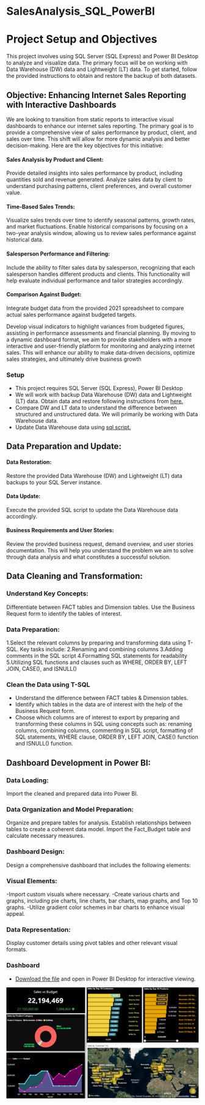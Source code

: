 # SalesAnalysis_SQL_PowerBI


# Project Setup and Objectives

This project involves using SQL Server (SQL Express) and Power BI Desktop to analyze and visualize data. The primary focus will be on working with Data Warehouse (DW) data and Lightweight (LT) data. To get started, follow the provided instructions to obtain and restore the backup of both datasets.


## Objective: Enhancing Internet Sales Reporting with Interactive Dashboards

We are looking to transition from static reports to interactive visual dashboards to enhance our internet sales reporting. The primary goal is to provide a comprehensive view of sales performance by product, client, and sales over time. This shift will allow for more dynamic analysis and better decision-making. Here are the key objectives for this initiative:

#### Sales Analysis by Product and Client:

Provide detailed insights into sales performance by product, including quantities sold and revenue generated.
Analyze sales data by client to understand purchasing patterns, client preferences, and overall customer value.

#### Time-Based Sales Trends:

Visualize sales trends over time to identify seasonal patterns, growth rates, and market fluctuations.
Enable historical comparisons by focusing on a two-year analysis window, allowing us to review sales performance against historical data.

#### Salesperson Performance and Filtering:

Include the ability to filter sales data by salesperson, recognizing that each salesperson handles different products and clients. This functionality will help evaluate individual performance and tailor strategies accordingly.

#### Comparison Against Budget:

Integrate budget data from the provided 2021 spreadsheet to compare actual sales performance against budgeted targets.

Develop visual indicators to highlight variances from budgeted figures, assisting in performance assessments and financial planning.
By moving to a dynamic dashboard format, we aim to provide stakeholders with a more interactive and user-friendly platform for monitoring and analyzing internet sales. This will enhance our ability to make data-driven decisions, optimize sales strategies, and ultimately drive business growth




### Setup
- This project requires SQL Server (SQL Express), Power BI Desktop
- We will work with backup Data Warehouse (DW) data and Lightweight (LT) data. Obtain data and restore following instructions from [here.](https://docs.microsoft.com/en-us/sql/samples/adventureworks-install-configure?view=sql-server-ver15&tabs=ssms)
- Compare DW and LT data to understand the difference between structured and unstructured data. We will primarily be working with Data Warehouse data.
- Update Data Warehouse data using [sql script.](https://github.com/hariramgit/SQL-Power-BI---Sales-Analysis/blob/main/Update_base_DB_SQL)

  

## Data Preparation and Update:

#### Data Restoration:
Restore the provided Data Warehouse (DW) and Lightweight (LT) data backups to your SQL Server instance.
#### Data Update:
Execute the provided SQL script to update the Data Warehouse data accordingly.
#### Business Requirements and User Stories:
Review the provided business request, demand overview, and user stories documentation. This will help you understand the problem we aim to solve through data analysis and what constitutes a successful solution.



## Data Cleaning and Transformation:

### Understand Key Concepts:

Differentiate between FACT tables and Dimension tables.
Use the Business Request form to identify the tables of interest.

### Data Preparation:

1.Select the relevant columns by preparing and transforming data using T-SQL. Key tasks include:
2.Renaming and combining columns
3.Adding comments in the SQL script
4.Formatting SQL statements for readability
5.Utilizing SQL functions and clauses such as WHERE, ORDER BY, LEFT JOIN, CASE(), and ISNULL()

### Clean the Data using T-SQL
- Understand the difference between FACT tables & Dimension tables.
- Identify which tables in the data are of interest with the help of the Business Request form.
- Choose which columns are of interest to export by preparing and transforming these columns in SQL using concepts such as: renaming columns, combining columns, commenting in SQL script, formatting of SQL statements, WHERE clause, ORDER BY, LEFT JOIN, CASE() function and ISNULL() function.

  

## Dashboard Development in Power BI:

### Data Loading:
Import the cleaned and prepared data into Power BI.

### Data Organization and Model Preparation:
Organize and prepare tables for analysis.
Establish relationships between tables to create a coherent data model.
Import the Fact_Budget table and calculate necessary measures.

### Dashboard Design:
Design a comprehensive dashboard that includes the following elements:

### Visual Elements:
-Import custom visuals where necessary.
-Create various charts and graphs, including pie charts, line charts, bar charts, map graphs, and Top 10 graphs.
-Utilize gradient color schemes in bar charts to enhance visual appeal.

### Data Representation:
Display customer details using pivot tables and other relevant visual formats.



### Dashboard
- [Download the file](https://github.com/hariramgit/SQL-Power-BI---Sales-Analysis/blob/main/Final%20Report.pbix) and open in Power BI Desktop for interactive viewing.



![Sales Dashboard Screenshot](https://github.com/hariramgit/SQL-Power-BI---Sales-Analysis/blob/main/Screenshot%202024-08-30%20153211.png)


